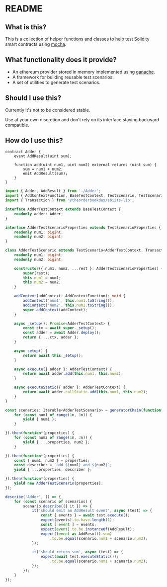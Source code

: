 # README

## What is this?

This is a collection of helper functions and classes to help test Solidity smart contracts using [mocha](https://github.com/mochajs/mocha).

## What functionality does it provide?

* An ethereum provider stored in memory implemented using [ganache](https://github.com/trufflesuite/ganache).
* A framework for building reusable test scenarios.
* A set of utilities to generate test scenarios.

## Should I use this?

Currently it's not to be considered stable.

Use at your own discretion and don't rely on its interface staying backward compatible.

## How do I use this?

```solidity
contract Adder {
    event AddResult(uint sum);

    function add(uint num1, uint num2) external returns (uint sum) {
        sum = num1 + num2;
        emit AddResult(sum);
    }
}
```

```typescript
import { Adder, AddResult } from './Adder';
import { AddContextFunction, BaseTestContext, TestScenario, TestScenarioProperties, generatorChain, range } from '@theorderbookdex/contract-test-helper';
import { Transaction } from '@theorderbookdex/abi2ts-lib';

interface AdderTestContext extends BaseTestContext {
    readonly adder: Adder;
}

interface AdderTestScenarioProperties extends TestScenarioProperties {
    readonly num1: bigint;
    readonly num2: bigint;
}

class AdderTestScenario extends TestScenario<AdderTestContext, Transaction, bigint> {
    readonly num1: bigint;
    readonly num2: bigint;

    constructor({ num1, num2, ...rest }: AdderTestScenarioProperties) {
        super(rest);
        this.num1 = num1;
        this.num2 = num2;
    }

    addContext(addContext: AddContextFunction): void {
        addContext('num1', this.num1.toString());
        addContext('num2', this.num2.toString());
        super.addContext(addContext);
    }

    async _setup(): Promise<AdderTestContext> {
        const ctx = await super._setup();
        const adder = await Adder.deploy();
        return { ...ctx, adder };
    }

    async setup() {
        return await this._setup();
    }

    async execute({ adder }: AdderTestContext) {
        return await adder.add(this.num1, this.num2);
    }

    async executeStatic({ adder }: AdderTestContext) {
        return await adder.callStatic.add(this.num1, this.num2);
    }
}

const scenarios: Iterable<AdderTestScenario> = generatorChain(function*() {
    for (const num1 of range(1n, 3n)) {
        yield { num1 };
    }

}).then(function*(properties) {
    for (const num2 of range(1n, 3n)) {
        yield { ...properties, num2 };
    }

}).then(function*(properties) {
    const { num1, num2 } = properties;
    const describer = `add ${num1} and ${num2}`;
    yield { ...properties, describer };

}).then(function*(properties) {
    yield new AdderTestScenario(properties);
});

describe('Adder', () => {
    for (const scenario of scenarios) {
        scenario.describe(({ it }) => {
            it('should emit an AddResult event', async (test) => {
                const { events } = await test.execute();
                expect(events).to.have.length(1);
                const [ event ] = events;
                expect(event).to.be.instanceOf(AddResult);
                expect((event as AddResult).sum)
                    .to.be.equal(scenario.num1 + scenario.num2);
            });

            it('should return sum', async (test) => {
                expect(await test.executeStatic());
                    .to.be.equal(scenario.num1 + scenario.num2);
            });
        });
    }
});
```
